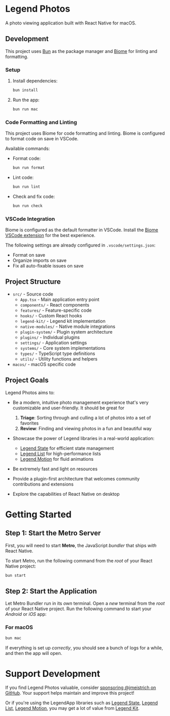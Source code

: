 # Legend Photos

A photo viewing application built with React Native for macOS.

## Development

This project uses [Bun](https://bun.sh) as the package manager and [Biome](https://biomejs.dev) for linting and formatting.

### Setup

1. Install dependencies:
   ```bash
   bun install
   ```

2. Run the app:
   ```bash
   bun run mac
   ```

### Code Formatting and Linting

This project uses Biome for code formatting and linting. Biome is configured to format code on save in VSCode.

Available commands:

- Format code:
  ```bash
  bun run format
  ```

- Lint code:
  ```bash
  bun run lint
  ```

- Check and fix code:
  ```bash
  bun run check
  ```

### VSCode Integration

Biome is configured as the default formatter in VSCode. Install the [Biome VSCode extension](https://marketplace.visualstudio.com/items?itemName=biomejs.biome) for the best experience.

The following settings are already configured in `.vscode/settings.json`:

- Format on save
- Organize imports on save
- Fix all auto-fixable issues on save

## Project Structure

- `src/` - Source code
  - `App.tsx` - Main application entry point
  - `components/` - React components
  - `features/` - Feature-specific code
  - `hooks/` - Custom React hooks
  - `legend-kit/` - Legend kit implementation
  - `native-modules/` - Native module integrations
  - `plugin-system/` - Plugin system architecture
  - `plugins/` - Individual plugins
  - `settings/` - Application settings
  - `systems/` - Core system implementations
  - `types/` - TypeScript type definitions
  - `utils/` - Utility functions and helpers
- `macos/` - macOS specific code

## Project Goals

Legend Photos aims to:

- Be a modern, intuitive photo management experience that's very customizable and user-friendly. It should be great for
    1. **Triage**: Sorting through and culling a lot of photos into a set of favorites
    2. **Review**: Finding and viewing photos in a fun and beautiful way

- Showcase the power of Legend libraries in a real-world application:
  - [Legend State](https://github.com/LegendApp/legend-state) for efficient state management
  - [Legend List](https://github.com/LegendApp/legend-list) for high-performance lists
  - [Legend Motion](https://github.com/LegendApp/legend-motion) for fluid animations

- Be extremely fast and light on resources

- Provide a plugin-first architecture that welcomes community contributions and extensions

- Explore the capabilities of React Native on desktop

# Getting Started

## Step 1: Start the Metro Server

First, you will need to start **Metro**, the JavaScript _bundler_ that ships _with_ React Native.

To start Metro, run the following command from the _root_ of your React Native project:

```bash
bun start
```

## Step 2: Start the Application

Let Metro Bundler run in its _own_ terminal. Open a _new_ terminal from the _root_ of your React Native project. Run the following command to start your _Android_ or
_iOS_ app:

### For macOS

```bash
bun mac
```

If everything is set up _correctly_, you should see a bunch of logs for a while, and then the app will open.

# Support Development

If you find Legend Photos valuable, consider [sponsoring @jmeistrich on GitHub](https://github.com/sponsors/jmeistrich). Your support helps maintain and improve this project!

Or if you're using the LegendApp libraries such as [Legend State](https://github.com/LegendApp/legend-state), [Legend List](https://github.com/LegendApp/legend-list), [Legend Motion](https://github.com/LegendApp/legend-motion), you may get a lot of value from [Legend Kit](https://www.legendapp.com/kit/).
